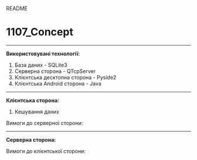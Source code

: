 README

# 1107_Concept

* * *
**Використовувані технології:**

1. База даних - SQLite3
2. Серверна сторона - QTcpServer
3. Клієнтська десктопна сторона - Pyside2
4. Клієнтська Android сторона - Java

* * *
**Клієнтська сторона:**
1. Кешування даних

Вимоги до серверної сторони:


* * *
**Серверна сторона:**

Вимоги до клієнтської сторони:

